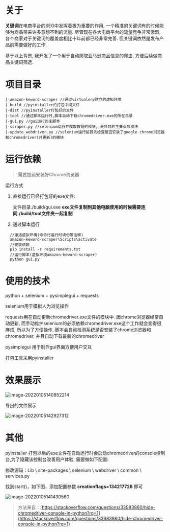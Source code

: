 # 关于

**关键词**在电商平台的SEO中发挥着极为重要的作用, 一个精准的关键词有的时候能够为商品带来许多意想不到的流量. 尽管现在各大电商平台的流量竞争非常激烈, 各个商家对于关键词的覆盖度相比十年前都已经非常完善. 但关键词依然是发布产品前需要做好的工作.

基于以上背景, 我开发了一个用于自动爬取亚马逊商品信息的爬虫, 方便后续做商品关键词筛选.

# 项目目录

```
|-amazon-keword-scraper //通过virtualenv建立的虚拟环境
|-build //pyinstaller的打包中间文件
|-dist //pyinstaller打包好的文件
|-tool //通过脚本运行时,脚本自动下载chromedriver.exe的所在目录
|-gui.py //gui运行的主脚本
|-scraper.py //selenium运行并爬取数据的模块, 是项目的主要业务模块
|-update_webdriver.py //selenium运行前首先检查是否安装了google chrome浏览器和chromedriver(并更新)的模块
```



# 运行依赖

> 需要提前安装好Chrome浏览器

运行方式

1. 直接运行已经打包好的exe文件:
   
   文件目录./build/gui.exe
   **exe文件复制到其他电脑使用的时候需要连同./build/tool文件夹一起复制**

2. 通过脚本运行
 ```terminal终端/powershell
   //激活虚拟环境(命令行运行时请勿带注释)
   amazon-keword-scraper\Scripts\activate
   //安装依赖
   pip install -r requirements.txt
   //运行脚本(虚拟环境amazon-keword-scraper)
   python gui.py
 ```

# 使用的技术

python + selenium + pysimplegui + requests

selenium用于模拟人为浏览操作

requests用在自动更新chromedriver.exe文件的模块中. 因chrome浏览器经常自动更新, 而手动维护selenium的必须依赖chromedriver.exe这个工作就会变得很麻烦, 所以为了方便操作, 脚本会自动检测系统是否安装了chrome浏览器和chromedriver, 并且自动下载最新的chromedriver

pysimplegui 用于制作gui界面方便用户交互

打包工具采用pyinstaller

# 效果展示

![image-20220105140852214](https://s2.loli.net/2022/01/05/Gd6IMgafwYZLJQj.png)

导出的文件展示

![image-20220105142927312](https://s2.loli.net/2022/01/05/uyqUD2PaHRSoQsN.png)



# 其他

pyinstaller 打包以后的exe文件在自动运行时会启动chromedriver的console控制台,为了隐藏该控制台改善用户体验, 需要做如下配置:

修改源码：Lib \ site-packages \ selenium \ webdriver \ common \ services.py

找到start()，如下图，添加配置参数 **creationflags=134217728** 即可

![image-20220105141430560](https://s2.loli.net/2022/01/05/yrGInKFS5VPwjTx.png)

> 方法来自：[https://stackoverflow.com/questions/33983860/hide-chromedriver-console-in-python?rq=1](https://stackoverflow.com/questions/33983860/hide-chromedriver-console-in-python?rq=1)